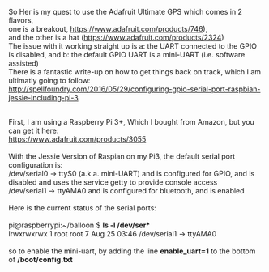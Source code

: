 So Her is my quest to use the Adafruit Ultimate GPS which comes in 2 flavors,   <br />
one is a breakout, https://www.adafruit.com/products/746),  <br />
and the other is a hat (https://www.adafruit.com/products/2324) <br />
The issue with it working straight up is a: the UART connected to the GPIO is disabled, and b: the default GPIO UART is a mini-UART (i.e. software assisted)  <br />
There is a fantastic write-up on how to get things back on track, which I am ultimatly going to follow:  <br />
http://spellfoundry.com/2016/05/29/configuring-gpio-serial-port-raspbian-jessie-including-pi-3  <br />
<br />

First, I am using a Raspberry Pi 3+, Which I bought from Amazon, but you can get it here: <br />
https://www.adafruit.com/products/3055 <br />
<br />
With the Jessie Version of Raspian on my Pi3, the default serial port configuration is:<br />
/dev/serial0 -> ttyS0 (a.k.a. mini-UART) and is configured for GPIO, and is disabled and uses the service getty to provide console access<br />
/dev/serial1 -> ttyAMA0 and is configured for bluetooth, and is enabled<br />
<br />
Here is the current status of the serial ports: <br />
<br />
pi@raspberrypi:~/balloon $ <b>ls -l /dev/ser* </b><br />
lrwxrwxrwx 1 root root 7 Aug 25 03:46 /dev/serial1 -> ttyAMA0 <br />
<br />
so to enable the mini-uart, by adding the line <b> enable_uart=1</b> to the bottom of <b>/boot/config.txt</b> <br />
<br />
<br />
<br />
<br />
<br />
<br />
<br />

